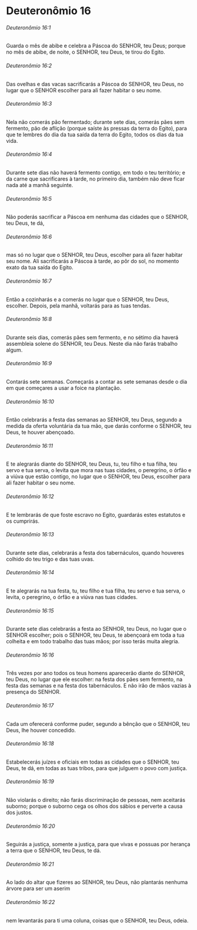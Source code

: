 # Deuteronômio 16

###### Deuteronômio 16:1

Guarda o mês de abibe e celebra a Páscoa do SENHOR, teu Deus; porque no mês de abibe, de noite, o SENHOR, teu Deus, te tirou do Egito.

###### Deuteronômio 16:2

Das ovelhas e das vacas sacrificarás a Páscoa do SENHOR, teu Deus, no lugar que o SENHOR escolher para ali fazer habitar o seu nome.

###### Deuteronômio 16:3

Nela não comerás pão fermentado; durante sete dias, comerás pães sem fermento, pão de aflição (porque saíste às pressas da terra do Egito), para que te lembres do dia da tua saída da terra do Egito, todos os dias da tua vida.

###### Deuteronômio 16:4

Durante sete dias não haverá fermento contigo, em todo o teu território; e da carne que sacrificares à tarde, no primeiro dia, também não deve ficar nada até a manhã seguinte.

###### Deuteronômio 16:5

Não poderás sacrificar a Páscoa em nenhuma das cidades que o SENHOR, teu Deus, te dá,

###### Deuteronômio 16:6

mas só no lugar que o SENHOR, teu Deus, escolher para ali fazer habitar seu nome. Ali sacrificarás a Páscoa à tarde, ao pôr do sol, no momento exato da tua saída do Egito.

###### Deuteronômio 16:7

Então a cozinharás e a comerás no lugar que o SENHOR, teu Deus, escolher. Depois, pela manhã, voltarás para as tuas tendas.

###### Deuteronômio 16:8

Durante seis dias, comerás pães sem fermento, e no sétimo dia haverá assembleia solene do SENHOR, teu Deus. Neste dia não farás trabalho algum.

###### Deuteronômio 16:9

Contarás sete semanas. Começarás a contar as sete semanas desde o dia em que começares a usar a foice na plantação.

###### Deuteronômio 16:10

Então celebrarás a festa das semanas ao SENHOR, teu Deus, segundo a medida da oferta voluntária da tua mão, que darás conforme o SENHOR, teu Deus, te houver abençoado.

###### Deuteronômio 16:11

E te alegrarás diante do SENHOR, teu Deus, tu, teu filho e tua filha, teu servo e tua serva, o levita que mora nas tuas cidades, o peregrino, o órfão e a viúva que estão contigo, no lugar que o SENHOR, teu Deus, escolher para ali fazer habitar o seu nome.

###### Deuteronômio 16:12

E te lembrarás de que foste escravo no Egito, guardarás estes estatutos e os cumprirás.

###### Deuteronômio 16:13

Durante sete dias, celebrarás a festa dos tabernáculos, quando houveres colhido do teu trigo e das tuas uvas.

###### Deuteronômio 16:14

E te alegrarás na tua festa, tu, teu filho e tua filha, teu servo e tua serva, o levita, o peregrino, o órfão e a viúva nas tuas cidades.

###### Deuteronômio 16:15

Durante sete dias celebrarás a festa ao SENHOR, teu Deus, no lugar que o SENHOR escolher; pois o SENHOR, teu Deus, te abençoará em toda a tua colheita e em todo trabalho das tuas mãos; por isso terás muita alegria.

###### Deuteronômio 16:16

Três vezes por ano todos os teus homens aparecerão diante do SENHOR, teu Deus, no lugar que ele escolher: na festa dos pães sem fermento, na festa das semanas e na festa dos tabernáculos. E não irão de mãos vazias à presença do SENHOR.

###### Deuteronômio 16:17

Cada um oferecerá conforme puder, segundo a bênção que o SENHOR, teu Deus, lhe houver concedido.

###### Deuteronômio 16:18

Estabelecerás juízes e oficiais em todas as cidades que o SENHOR, teu Deus, te dá, em todas as tuas tribos, para que julguem o povo com justiça.

###### Deuteronômio 16:19

Não violarás o direito; não farás discriminação de pessoas, nem aceitarás suborno; porque o suborno cega os olhos dos sábios e perverte a causa dos justos.

###### Deuteronômio 16:20

Seguirás a justiça, somente a justiça, para que vivas e possuas por herança a terra que o SENHOR, teu Deus, te dá.

###### Deuteronômio 16:21

Ao lado do altar que fizeres ao SENHOR, teu Deus, não plantarás nenhuma árvore para ser um aserim

###### Deuteronômio 16:22

nem levantarás para ti uma coluna, coisas que o SENHOR, teu Deus, odeia.

